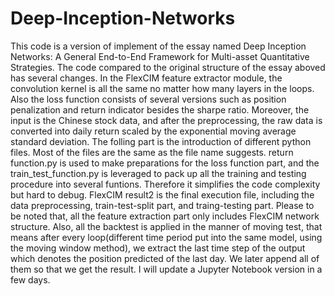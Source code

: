 # Deep-Inception-Networks
This code is a version of implement of the essay named Deep Inception Networks: A General End-to-End Framework for Multi-asset Quantitative Strategies.
The code compared to the original structure of the essay aboved has several changes. In the FlexCIM feature extractor module, the convolution kernel is all the same no matter how many layers in the loops.
Also the loss function consists of several versions such as position penalization and return indicator besides the sharpe ratio.
Moreover, the input is the Chinese stock data, and after the preprocessing, the raw data is converted into daily return scaled by the exponential moving average standard deviation.
The folling part is the introduction of different python files. Most of the files are the same as the file name suggests. return function.py is used to make preparations for the loss function part, and the train_test_function.py is leveraged to pack up all the training and testing procedure into several funtions. Therefore it simplifies the code complexity but hard to debug. FlexCIM result2 is the final execution file, including the data preprocessing, train-test-split part, and traing-testing part.
Please to be noted that, all the feature extraction part only includes FlexCIM network structure. Also, all the backtest is applied in the manner of moving test, that means after every loop(different time period put into the same model, using the moving window method), we extract the last time step of the output which denotes the position predicted of the last day. We later append all of them so that we get the result.
I will update a Jupyter Notebook version in a few days.
